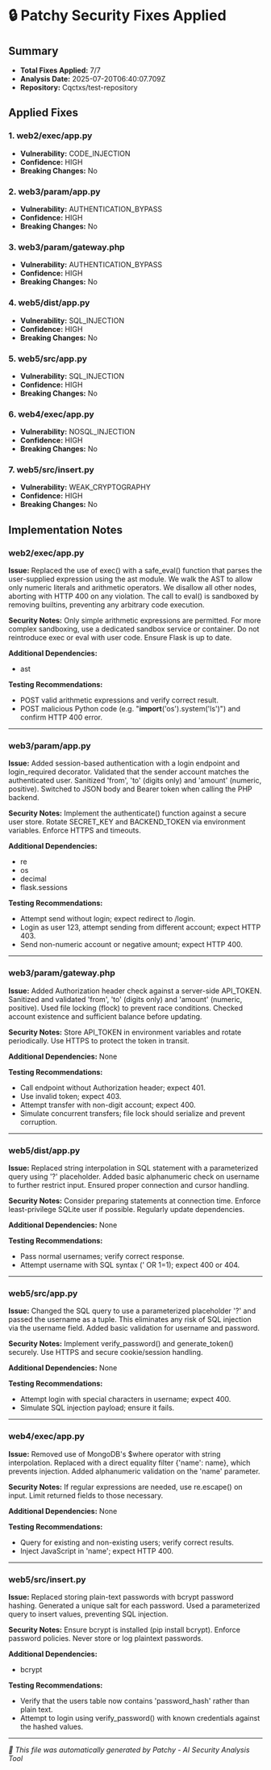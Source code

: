 # 🔒 Patchy Security Fixes Applied

## Summary
- **Total Fixes Applied:** 7/7
- **Analysis Date:** 2025-07-20T06:40:07.709Z
- **Repository:** Cqctxs/test-repository

## Applied Fixes

### 1. web2/exec/app.py
- **Vulnerability:** CODE_INJECTION
- **Confidence:** HIGH
- **Breaking Changes:** No

### 2. web3/param/app.py
- **Vulnerability:** AUTHENTICATION_BYPASS
- **Confidence:** HIGH
- **Breaking Changes:** No

### 3. web3/param/gateway.php
- **Vulnerability:** AUTHENTICATION_BYPASS
- **Confidence:** HIGH
- **Breaking Changes:** No

### 4. web5/dist/app.py
- **Vulnerability:** SQL_INJECTION
- **Confidence:** HIGH
- **Breaking Changes:** No

### 5. web5/src/app.py
- **Vulnerability:** SQL_INJECTION
- **Confidence:** HIGH
- **Breaking Changes:** No

### 6. web4/exec/app.py
- **Vulnerability:** NOSQL_INJECTION
- **Confidence:** HIGH
- **Breaking Changes:** No

### 7. web5/src/insert.py
- **Vulnerability:** WEAK_CRYPTOGRAPHY
- **Confidence:** HIGH
- **Breaking Changes:** No


## Implementation Notes

### web2/exec/app.py
**Issue:** Replaced the use of exec() with a safe_eval() function that parses the user-supplied expression using the ast module. We walk the AST to allow only numeric literals and arithmetic operators. We disallow all other nodes, aborting with HTTP 400 on any violation. The call to eval() is sandboxed by removing builtins, preventing any arbitrary code execution.

**Security Notes:** Only simple arithmetic expressions are permitted. For more complex sandboxing, use a dedicated sandbox service or container. Do not reintroduce exec or eval with user code. Ensure Flask is up to date.

**Additional Dependencies:**
- ast

**Testing Recommendations:**
- POST valid arithmetic expressions and verify correct result.
- POST malicious Python code (e.g. "__import__('os').system('ls')") and confirm HTTP 400 error.

---

### web3/param/app.py
**Issue:** Added session-based authentication with a login endpoint and login_required decorator. Validated that the sender account matches the authenticated user. Sanitized 'from', 'to' (digits only) and 'amount' (numeric, positive). Switched to JSON body and Bearer token when calling the PHP backend.

**Security Notes:** Implement the authenticate() function against a secure user store. Rotate SECRET_KEY and BACKEND_TOKEN via environment variables. Enforce HTTPS and timeouts.

**Additional Dependencies:**
- re
- os
- decimal
- flask.sessions

**Testing Recommendations:**
- Attempt send without login; expect redirect to /login.
- Login as user 123, attempt sending from different account; expect HTTP 403.
- Send non-numeric account or negative amount; expect HTTP 400.

---

### web3/param/gateway.php
**Issue:** Added Authorization header check against a server-side API_TOKEN. Sanitized and validated 'from', 'to' (digits only) and 'amount' (numeric, positive). Used file locking (flock) to prevent race conditions. Checked account existence and sufficient balance before updating.

**Security Notes:** Store API_TOKEN in environment variables and rotate periodically. Use HTTPS to protect the token in transit.

**Additional Dependencies:**
None

**Testing Recommendations:**
- Call endpoint without Authorization header; expect 401.
- Use invalid token; expect 403.
- Attempt transfer with non-digit account; expect 400.
- Simulate concurrent transfers; file lock should serialize and prevent corruption.

---

### web5/dist/app.py
**Issue:** Replaced string interpolation in SQL statement with a parameterized query using '?' placeholder. Added basic alphanumeric check on username to further restrict input. Ensured proper connection and cursor handling.

**Security Notes:** Consider preparing statements at connection time. Enforce least-privilege SQLite user if possible. Regularly update dependencies.

**Additional Dependencies:**
None

**Testing Recommendations:**
- Pass normal usernames; verify correct response.
- Attempt username with SQL syntax (' OR 1=1); expect 400 or 404.

---

### web5/src/app.py
**Issue:** Changed the SQL query to use a parameterized placeholder '?' and passed the username as a tuple. This eliminates any risk of SQL injection via the username field. Added basic validation for username and password.

**Security Notes:** Implement verify_password() and generate_token() securely. Use HTTPS and secure cookie/session handling.

**Additional Dependencies:**
None

**Testing Recommendations:**
- Attempt login with special characters in username; expect 400.
- Simulate SQL injection payload; ensure it fails.

---

### web4/exec/app.py
**Issue:** Removed use of MongoDB's $where operator with string interpolation. Replaced with a direct equality filter {'name': name}, which prevents injection. Added alphanumeric validation on the 'name' parameter.

**Security Notes:** If regular expressions are needed, use re.escape() on input. Limit returned fields to those necessary.

**Additional Dependencies:**
None

**Testing Recommendations:**
- Query for existing and non-existing users; verify correct results.
- Inject JavaScript in 'name'; expect HTTP 400.

---

### web5/src/insert.py
**Issue:** Replaced storing plain-text passwords with bcrypt password hashing. Generated a unique salt for each password. Used a parameterized query to insert values, preventing SQL injection.

**Security Notes:** Ensure bcrypt is installed (pip install bcrypt). Enforce password policies. Never store or log plaintext passwords.

**Additional Dependencies:**
- bcrypt

**Testing Recommendations:**
- Verify that the users table now contains 'password_hash' rather than plain text.
- Attempt to login using verify_password() with known credentials against the hashed values.

---


*🤖 This file was automatically generated by Patchy - AI Security Analysis Tool*
